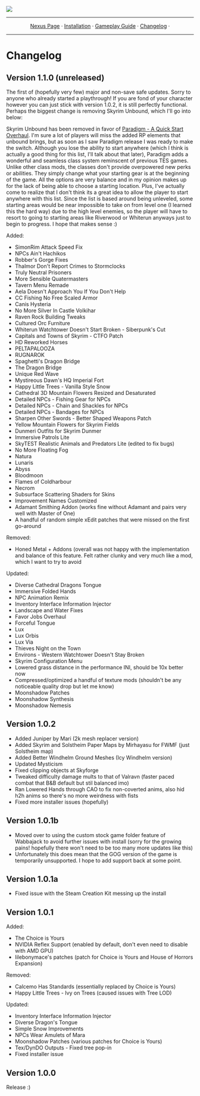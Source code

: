 <a href="https://www.nexusmods.com/skyrimspecialedition/mods/85896"><img src="https://staticdelivery.nexusmods.com/mods/1704/images/85896/85896-1677468574-1704277277.png" target="_blank"></a>

---

<p align="center">
  <a href="https://www.nexusmods.com/skyrimspecialedition/mods/85896">Nexus Page</a> ·
  <a href="README.md">Installation</a> ·
  <a href="GAMEPLAY.md">Gameplay Guide</a> ·
  <a href="CHANGELOG.md">Changelog</a> ·
</p>

---

# Changelog

## Version 1.1.0 (unreleased)

The first of (hopefully very few) major and non-save safe updates. Sorry to anyone who already started a playthrough! If you are fond of your character however you can just stick with version 1.0.2, it is still perfectly functional. Perhaps the biggest change is removing Skyrim Unbound, which I'll go into below:

Skyrim Unbound has been removed in favor of [Paradigm - A Quick Start Overhaul](https://www.nexusmods.com/skyrimspecialedition/mods/85939). I'm sure a lot of players will miss the added RP elements that unbound brings, but as soon as I saw Paradigm release I was ready to make the switch. Although you lose the ability to start anywhere (which I think is actually a good thing for this list, I'll talk about that later), Paradigm adds a wonderful and seamless class system reminscent of previous TES games. Unlike other class mods, the classes don't provide overpowered new perks or abilities. They simply change what your starting gear is at the beginning of the game. All the options are very balance and in my opinion makes up for the lack of being able to choose a starting location. Plus, I've actually come to realize that I don't think its a great idea to allow the player to start anywhere with this list. Since the list is based around being unleveled, some starting areas would be near impossible to take on from level one (I learned this the hard way) due to the high level enemies, so the player will have to resort to going to starting areas like Riverwood or Whiterun anyways just to begin to progress. I hope that makes sense :)

Added:
- SimonRim Attack Speed Fix
- NPCs Ain't Hachikos 
- Robber's Gorge Fixes
- Thalmor Don't Report Crimes to Stormclocks
- Truly Neutral Prisoners
- More Sensible Quatermasters
- Tavern Menu Remade
- Aela Doesn't Approach You If You Don't Help
- CC Fishing No Free Scaled Armor
- Canis Hysteria 
- No More Silver In Castle Volkihar
- Raven Rock Building Tweaks
- Cultured Orc Furniture
- Whiterun Watchtower Doesn't Start Broken - Siberpunk's Cut
- Capitals and Towns of Skyrim - CTFO Patch
- HD Reworked Horses
- PELTAPALOOZA
- RUGNAROK
- Spaghetti's Dragon Bridge
- The Dragon Bridge
- Unique Red Wave
- Mystireous Dawn's HQ Imperial Fort
- Happy Little Trees - Vanilla Style Snow
- Cathedral 3D Mountain Flowers Resized and Desaturated
- Detailed NPCs - Fishing Gear for NPCs
- Detailed NPCs - Chain and Shackles for NPCs
- Detailed NPCs - Bandages for NPCs
- Sharpen Other Swords - Better Shaped Weapons Patch
- Yellow Mountain Flowers for Skyrim Fields
- Dunmeri Outfits for Skyrim Dunmer
- Immersive Patrols Lite
- SkyTEST Realistic Animals and Predators Lite (edited to fix bugs)
- No More Floating Fog
- Natura
- Lunaris
- Abyss
- Bloodmoon
- Flames of Coldharbour
- Necrom
- Subsurface Scattering Shaders for Skins
- Improvement Names Customized 
- Adamant Smithing Addon (works fine without Adamant and pairs very well with Master of One)
- A handful of random simple xEdit patches that were missed on the first go-around 

Removed:
- Honed Metal + Addons (overall was not happy with the implementation and balance of this feature. Felt rather clunky and very much like a mod, which I want to try to avoid

Updated:
- Diverse Cathedral Dragons Tongue
- Immersive Folded Hands
- NPC Animation Remix
- Inventory Interface Information Injector
- Landscape and Water Fixes
- Favor Jobs Overhaul
- Forceful Tongue
- Lux
- Lux Orbis
- Lux Via
- Thieves Night on the Town
- Environs - Western Watchtower Doesn't Stay Broken
- Skyrim Configuration Menu
- Lowered grass distance in the performance INI, should be 10x better now
- Compressed/optimized a handful of texture mods (shouldn't be any noticeable quality drop but let me know)
- Moonshadow Patches
- Moonshadow Synthesis
- Moonshadow Nemesis

## Version 1.0.2 
- Added Juniper by Mari (2k mesh replacer version)
- Added Skyrim and Solstheim Paper Maps by Mirhayasu for FWMF (just Solstheim map)
- Added Better Windhelm Ground Meshes (Icy Windhelm version)
- Updated Mysticism
- Fixed clipping objects at Skyforge
- Tweaked difficulty damage mults to that of Valravn (faster paced combat that B&B default but stil balanced imo)
- Ran Lowered Hands through CAO to fix non-coverted anims, also hid h2h anims so there's no more weirdness with fists
- Fixed more installer issues (hopefully)

## Version 1.0.1b

- Moved over to using the custom stock game folder feature of Wabbajack to avoid further issues with install (sorry for the growing pains! hopefully there won't need to be too many more updates like this)
- Unfortunately this does mean that the GOG version of the game is temporarily unsupported. I hope to add support back at some point.

## Version 1.0.1a

- Fixed issue with the Steam Creation Kit messing up the install

## Version 1.0.1

Added:
- The Choice is Yours
- NVIDIA Reflex Support (enabled by default, don't even need to disable with AMD GPU)
- lilebonymace's patches (patch for Choice is Yours and House of Horrors Expansion)

Removed:
- Calcemo Has Standards (essentially replaced by Choice is Yours)
- Happy Little Trees - Ivy on Trees (caused issues with Tree LOD)

Updated:
- Inventory Interface Information Injector
- Diverse Dragon's Tongue
- Simple Snow Improvements
- NPCs Wear Amulets of Mara
- Moonshadow Patches (various patches for Choice is Yours)
- Tex/DynDO Outputs - Fixed tree pop-in
- Fixed installer issue


## Version 1.0.0

Release :)
